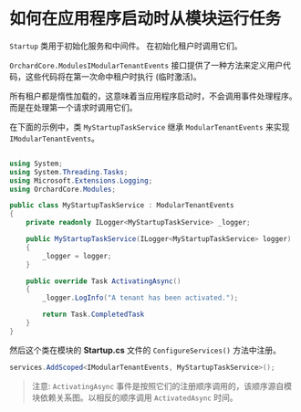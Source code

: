 # 如何在应用程序启动时从模块运行任务

`Startup` 类用于初始化服务和中间件。 
在初始化租户时调用它们。

`OrchardCore.ModulesIModularTenantEvents` 接口提供了一种方法来定义用户代码，这些代码将在第一次命中租户时执行 (临时激活)。

所有租户都是惰性加载的，这意味着当应用程序启动时，不会调用事件处理程序。而是在处理第一个请求时调用它们。

在下面的示例中，类 `MyStartupTaskService` 继承 `ModularTenantEvents` 来实现 `IModularTenantEvents`。

```csharp

using System;
using System.Threading.Tasks;
using Microsoft.Extensions.Logging;
using OrchardCore.Modules;

public class MyStartupTaskService : ModularTenantEvents
{
    private readonly ILogger<MyStartupTaskService> _logger;

    public MyStartupTaskService(ILogger<MyStartupTaskService> logger)
    {
        _logger = logger;
    }

    public override Task ActivatingAsync()
    {
        _logger.LogInfo("A tenant has been activated.");

        return Task.CompletedTask
    }
}
```

然后这个类在模块的 __Startup.cs__ 文件的 `ConfigureServices()` 方法中注册。

```csharp
services.AddScoped<IModularTenantEvents, MyStartupTaskService>();
```

> 注意: `ActivatingAsync` 事件是按照它们的注册顺序调用的，该顺序源自模块依赖关系图。以相反的顺序调用 `ActivatedAsync` 时间。